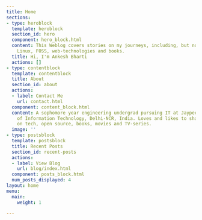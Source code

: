 ```yaml
---
title: Home
sections:
- type: heroblock
  template: heroblock
  section_id: hero
  component: hero_block.html
  content: This Weblog covers stories on my journeys, including, but not limited to,
    Linux, FOSS, web-technologies and books.
  title: Hi, I'm Ankesh Bharti
  actions: []
- type: contentblock
  template: contentblock
  title: About
  section_id: about
  actions:
  - label: Contact Me
    url: contact.html
  component: content_block.html
  content: A sophomore year engineering undergrad pursuing IT at Jaypee Institute
    of Information Technology, Delhi-NCR, India. Loves and likes to share thoughts
    on tech, open source, books, movies and TV-series.
  image: ''
- type: postsblock
  template: postsblock
  title: Recent Posts
  section_id: recent-posts
  actions:
  - label: View Blog
    url: blog/index.html
  component: posts_block.html
  num_posts_displayed: 4
layout: home
menu:
  main:
    weight: 1

---
```

